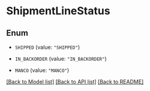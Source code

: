 # ShipmentLineStatus

## Enum


* `SHIPPED` (value: `"SHIPPED"`)

* `IN_BACKORDER` (value: `"IN_BACKORDER"`)

* `MANCO` (value: `"MANCO"`)


[[Back to Model list]](../README.md#documentation-for-models) [[Back to API list]](../README.md#documentation-for-api-endpoints) [[Back to README]](../README.md)


